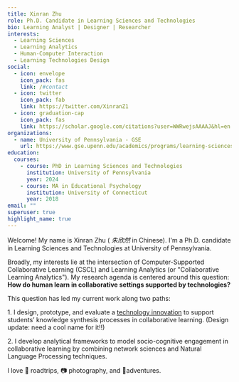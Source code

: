 ```yaml
---
title: Xinran Zhu
role: Ph.D. Candidate in Learning Sciences and Technologies
bio: Learning Analyst | Designer | Researcher
interests:
  - Learning Sciences
  - Learning Analytics
  - Human-Computer Interaction
  - Learning Technologies Design
social:
  - icon: envelope
    icon_pack: fas
    link: /#contact
  - icon: twitter
    icon_pack: fab
    link: https://twitter.com/XinranZ1
  - icon: graduation-cap
    icon_pack: fas
    link: https://scholar.google.com/citations?user=WWRwejsAAAAJ&hl=en
organizations:
  - name: University of Pennsylvania - GSE
    url: https://www.gse.upenn.edu/academics/programs/learning-sciences-technology-phd
education:
  courses:
    - course: PhD in Learning Sciences and Technologies
      institution: University of Pennsylvania
      year: 2024
    - course: MA in Educational Psychology
      institution: University of Connecticut
      year: 2018
email: ""
superuser: true
highlight_name: true
---
```

Welcome! My name is Xinran Zhu ( *朱欣然* in Chinese). I'm a Ph.D. candidate in Learning Sciences and Technologies at University of Pennsylvania. 

Broadly, my interests lie at the intersection of Computer-Supported Collaborative Learning (CSCL) and Learning Analytics (or "Collaborative Learning Analytics"). My research agenda is centered around this question: **How do human learn in collaborative settings supported by technologies?**

T﻿his question has led my current work along two paths:

1﻿. I design, prototype, and evaluate a [technology innovation](https://docs.google.com/document/d/1vIn5NR-ZrOJJwmNe9qB_FvDjshmg4-vIWX36PpxuA0w/edit) to support students’ knowledge synthesis processes in collaborative learning. (Design update: need a cool name for it!!)

2﻿. I develop analytical frameworks to model socio-cognitive engagement in collaborative learning by combining network sciences and Natural Language Processing techniques.

I love 🚗 roadtrips, 📷 photography, and  🎈adventures.

<!--
{{< icon name="download" pack="fas" >}} Download my {{< staticref "uploads/demo_resume.pdf" "newtab" >}}resumé{{< /staticref >}}.
-->